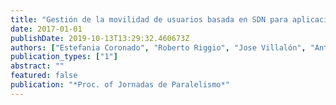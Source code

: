 ```yaml
---
title: "Gestión de la movilidad de usuarios basada en SDN para aplicaciones multicast en WLANs"
date: 2017-01-01
publishDate: 2019-10-13T13:29:32.460673Z
authors: ["Estefania Coronado", "Roberto Riggio", "Jose Villalón", "Antonio Garrido"]
publication_types: ["1"]
abstract: ""
featured: false
publication: "*Proc. of Jornadas de Paralelismo*"
---
```


